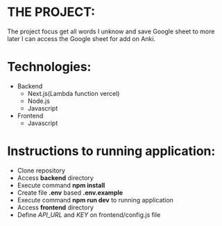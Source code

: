 THE PROJECT:
=============

The project focus get all words I unknow and save Google sheet to more later I can access the Google sheet for add on Anki.

Technologies:
===============
- Backend
    - Next.js(Lambda function vercel)
    - Node.js
    - Javascript
- Frontend
    - Javascript

Instructions to running application:
=====================================

- Clone repository
- Access **backend** directory 
- Execute command **npm install**
- Create file **.env** based **.env.example**
- Execute command **npm run dev** to running application
- Access **frontend** directory
- Define *API_URL* and *KEY* on frontend/config.js file